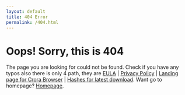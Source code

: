 ```yaml
---
layout: default
title: 404 Error
permalink: /404.html
---
```


# Oops! Sorry, this is 404

The page you are looking for could not be found. Check if you have any typos also there is only 4 path, they are
<a href="/EULA">EULA</a> | <a href="/privacy_policy">Privacy Policy<a> | <a href="/engine">Landing page for Crora Browser</a> | <a href="/hash">Hashes for latest download</a>. 
Want go to homepage? <a href="/">Homepage</a>.